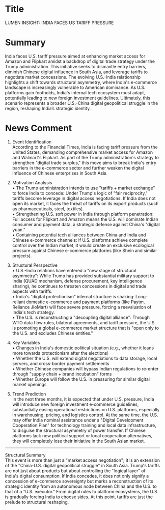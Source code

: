 # Title
LUMEN INSIGHT: INDIA FACES US TARIFF PRESSURE

# Summary
India faces U.S. tariff pressure aimed at enhancing market access for Amazon and Flipkart amidst a backdrop of digital trade strategy under the Trump administration. This initiative seeks to dismantle entry barriers, diminish Chinese digital influence in South Asia, and leverage tariffs to negotiate market concessions. The evolving U.S.-India relationship highlights a shift towards structural asymmetry, where India's e-commerce landscape is increasingly vulnerable to American dominance. As U.S. platforms gain footholds, India's internal tech ecosystem must adapt, potentially leading to new foreign investment guidelines. Ultimately, this scenario represents a broader U.S.-China digital geopolitical struggle in the region, reshaping India’s strategic identity.

# News Comment
1. Event Identification  
According to the Financial Times, India is facing tariff pressure from the United States, demanding comprehensive market access for Amazon and Walmart's Flipkart. As part of the Trump administration's strategy to strengthen "digital trade surplus," this move aims to break India's entry barriers in the e-commerce sector and further weaken the digital influence of Chinese enterprises in South Asia.  

2. Motivation Analysis  
• The Trump administration intends to use "tariffs + market exchange" to force India to concede: Under Trump's logic of "fair reciprocity," tariffs become leverage in digital access negotiations. If India does not open its market, it faces the threat of tariffs on its export products (such as pharmaceuticals, steel, textiles).  
• Strengthening U.S. soft power in India through platform penetration: Full access for Flipkart and Amazon means the U.S. will dominate Indian consumer and payment data, a strategic defense against China's "digital yuan."  
• Containing potential tech alliances between China and India and Chinese e-commerce channels: If U.S. platforms achieve complete control over the Indian market, it would create an exclusive ecological pressure against Chinese e-commerce platforms (like Shein and similar projects).  

3. Structural Perspective  
• U.S.-India relations have entered a "new stage of structural asymmetry": While Trump has provided substantial military support to India (QUAD mechanism, defense procurement, key intelligence sharing), he continues to threaten concessions in digital and trade aspects with tariffs.  
• India's "digital protectionism" internal structure is shaking: Long-reliant domestic e-commerce and payment platforms (like Paytm, Reliance JioMart) will face severe pressure, forcing a reevaluation of India's tech strategy.  
• The U.S. is reconstructing a "decoupling digital alliance": Through WTO data flow rules, bilateral agreements, and tariff pressure, the U.S. is promoting a global e-commerce market structure that is "open only to the U.S. and excludes Chinese entities."  

4. Key Variables  
• Changes in India's domestic political situation (e.g., whether it leans more towards protectionism after the elections)  
• Whether the U.S. will extend digital negotiations to data storage, local servers, and cross-border payment settlements  
• Whether Chinese companies will bypass Indian regulations to re-enter through "supply chain + brand incubation" forms  
• Whether Europe will follow the U.S. in pressuring for similar digital market openings  

5. Trend Prediction  
In the next three months, it is expected that under U.S. pressure, India will introduce new foreign investment e-commerce guidelines, substantially easing operational restrictions on U.S. platforms, especially in warehousing, pricing, and logistics control. At the same time, the U.S. may offer India nominal assistance under a "Digital Development Cooperation Plan" for technology training and local data infrastructure, to disguise the structural asymmetry of power transfer. If Chinese platforms lack new political support or local cooperation alternatives, they will completely lose their initiative in the South Asian market.

---

Structural Summary  
This event is more than just a "market access negotiation"; it is an extension of the "China-U.S. digital geopolitical struggle" in South Asia. Trump's tariffs are not just about products but about controlling the "logical layer" of India's digital consumption. If India concedes, it does not only signify a concession of e-commerce sovereignty but marks a reconstruction of its strategic identity from an autonomous node between China and the U.S. to that of a "U.S. executor." From digital rules to platform ecosystems, the U.S. is gradually forcing India to choose sides. At this point, tariffs are just the prelude to structural reshaping.
